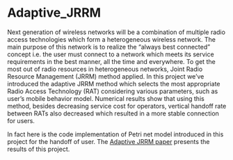 # Adaptive_JRRM

Next generation of wireless networks will be a combination of multiple radio access technologies which form a heterogeneous wireless network.
The main purpose of this network is to realize the “always best connected” concept i.e. the user must connect to a network which meets its service requirements in the best manner, all the time and everywhere.
To get the most out of radio resources in heterogeneous networks, Joint Radio Resource Management (JRRM) method applied. 
In this project we’ve introduced the adaptive JRRM method which selects the most appropriate Radio Access Technology (RAT) considering various parameters, such as user’s mobile behavior model. 
Numerical results show that using this method, besides decreasing service cost for operators, vertical handoff rate between RATs also decreased which resulted in a more stable connection for users. 

In fact here is the code implementation of Petri net model introduced in this project for the handoff of user. 
The [Adaptive JRRM paper](http://ieeexplore.ieee.org/document/7030331/) presents the results of this project. 


